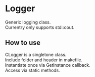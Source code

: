 # Logger
Generic logging class.  
Currentry only supports std::cout.  

## How to use
CLogger is a singletone class.  
Include folder and header in makefile.  
Instantiate once via GetInstance callback.  
Access via static methods.  
